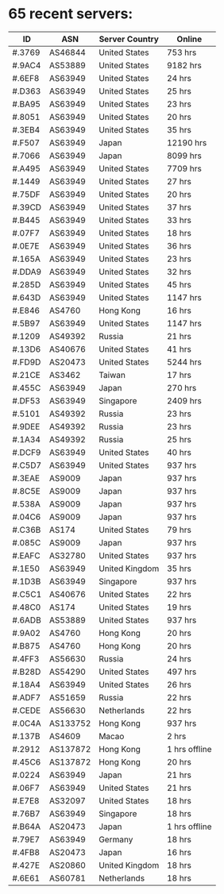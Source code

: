 # 65 recent servers:

| ID | ASN | Server Country | Online |
| ------ | ------ | ------ | ------ |
| #.3769 | AS46844 | United States | 753 hrs |
| #.9AC4 | AS53889 | United States | 9182 hrs |
| #.6EF8 | AS63949 | United States | 24 hrs |
| #.D363 | AS63949 | United States | 25 hrs |
| #.BA95 | AS63949 | United States | 23 hrs |
| #.8051 | AS63949 | United States | 20 hrs |
| #.3EB4 | AS63949 | United States | 35 hrs |
| #.F507 | AS63949 | Japan | 12190 hrs |
| #.7066 | AS63949 | Japan | 8099 hrs |
| #.A495 | AS63949 | United States | 7709 hrs |
| #.1449 | AS63949 | United States | 27 hrs |
| #.75DF | AS63949 | United States | 20 hrs |
| #.39CD | AS63949 | United States | 37 hrs |
| #.B445 | AS63949 | United States | 33 hrs |
| #.07F7 | AS63949 | United States | 18 hrs |
| #.0E7E | AS63949 | United States | 36 hrs |
| #.165A | AS63949 | United States | 23 hrs |
| #.DDA9 | AS63949 | United States | 32 hrs |
| #.285D | AS63949 | United States | 45 hrs |
| #.643D | AS63949 | United States | 1147 hrs |
| #.E846 | AS4760 | Hong Kong | 16 hrs |
| #.5B97 | AS63949 | United States | 1147 hrs |
| #.1209 | AS49392 | Russia | 21 hrs |
| #.13D6 | AS40676 | United States | 41 hrs |
| #.FD9D | AS20473 | United States | 5244 hrs |
| #.21CE | AS3462 | Taiwan | 17 hrs |
| #.455C | AS63949 | Japan | 270 hrs |
| #.DF53 | AS63949 | Singapore | 2409 hrs |
| #.5101 | AS49392 | Russia | 23 hrs |
| #.9DEE | AS49392 | Russia | 23 hrs |
| #.1A34 | AS49392 | Russia | 25 hrs |
| #.DCF9 | AS63949 | United States | 40 hrs |
| #.C5D7 | AS63949 | United States | 937 hrs |
| #.3EAE | AS9009 | Japan | 937 hrs |
| #.8C5E | AS9009 | Japan | 937 hrs |
| #.538A | AS9009 | Japan | 937 hrs |
| #.04C6 | AS9009 | Japan | 937 hrs |
| #.C36B | AS174 | United States | 79 hrs |
| #.085C | AS9009 | Japan | 937 hrs |
| #.EAFC | AS32780 | United States | 937 hrs |
| #.1E50 | AS63949 | United Kingdom | 35 hrs |
| #.1D3B | AS63949 | Singapore | 937 hrs |
| #.C5C1 | AS40676 | United States | 22 hrs |
| #.48C0 | AS174 | United States | 19 hrs |
| #.6ADB | AS53889 | United States | 937 hrs |
| #.9A02 | AS4760 | Hong Kong | 20 hrs |
| #.B875 | AS4760 | Hong Kong | 20 hrs |
| #.4FF3 | AS56630 | Russia | 24 hrs |
| #.B28D | AS54290 | United States | 497 hrs |
| #.18A4 | AS63949 | United States | 26 hrs |
| #.ADF7 | AS51659 | Russia | 22 hrs |
| #.CEDE | AS56630 | Netherlands | 22 hrs |
| #.0C4A | AS133752 | Hong Kong | 937 hrs |
| #.137B | AS4609 | Macao | 2 hrs |
| #.2912 | AS137872 | Hong Kong | 1 hrs offline |
| #.45C6 | AS137872 | Hong Kong | 20 hrs |
| #.0224 | AS63949 | Japan | 21 hrs |
| #.06F7 | AS63949 | United States | 21 hrs |
| #.E7E8 | AS32097 | United States | 18 hrs |
| #.76B7 | AS63949 | Singapore | 18 hrs |
| #.B64A | AS20473 | Japan | 1 hrs offline |
| #.79E7 | AS63949 | Germany | 18 hrs |
| #.4FB8 | AS20473 | Japan | 16 hrs |
| #.427E | AS20860 | United Kingdom | 18 hrs |
| #.6E61 | AS60781 | Netherlands | 18 hrs |


